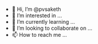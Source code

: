- 👋 Hi, I’m @pvsaketh
- 👀 I’m interested in ...
- 🌱 I’m currently learning ...
- 💞️ I’m looking to collaborate on ...
- 📫 How to reach me ...

<!---
pvsaketh/pvsaketh is a ✨ special ✨ repository because its `README.md` (this file) appears on your GitHub profile.
You can click the Preview link to take a look at your changes.
--->
